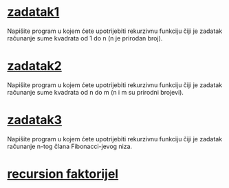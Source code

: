 # [zadatak1](https://github.com/Benjamin71000/programiranje1/blob/main/recursion/recursion%20suma%20kvadrata.cpp)
Napišite program u kojem ćete upotrijebiti rekurzivnu funkciju čiji je zadatak računanje sume kvadrata od 1 do n (n je prirodan broj).

# [zadatak2](https://github.com/Benjamin71000/programiranje1/blob/main/recursion/recursion%20suma%20kvadrata%20n%20do%20m.cpp)
Napišite program u kojem ćete upotrijebiti rekurzivnu funkciju čiji je zadatak računanje sume kvadrata od n do m (n i m su prirodni brojevi).

# [zadatak3](https://github.com/Benjamin71000/programiranje1/blob/main/recursion/recursion%20fibonacci.cpp)
Napišite program u kojem ćete upotrijebiti rekurzivnu funkciju čiji je zadatak računanje n-tog člana Fibonacci-jevog niza.

# [recursion faktorijel](https://github.com/Benjamin71000/programiranje1/blob/main/recursion/recursion%20faktorijel.cpp)
